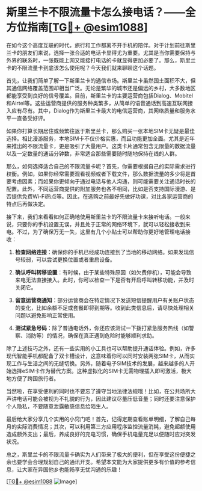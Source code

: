 # 斯里兰卡不限流量卡怎么接电话？——全方位指南[[TG💪+ @esim1088](https://t.me/s/esim1088)]

在如今这个高度互联的时代，旅行和工作都离不开手机的陪伴。对于计划前往斯里兰卡的朋友们来说，选择一张合适的电话卡显得尤为重要。尤其是当你需要保持与外界的联系时，一张既能上网又能接打电话的卡就显得更加必要了。那么，斯里兰卡的不限流量卡到底该怎么使用呢？今天我们就来聊聊这个话题。

首先，让我们简单了解一下斯里兰卡的通信市场。斯里兰卡虽然国土面积不大，但其通信网络覆盖范围却相当广泛。无论是繁华的城市还是偏远的乡村，大多数地区都能享受到良好的信号覆盖。目前，斯里兰卡的主要运营商包括Dialog、Mobitel和Airtel等。这些运营商提供的服务种类繁多，从简单的语音通话到高速互联网接入应有尽有。其中，Dialog作为斯里兰卡最大的电信运营商，其网络质量和服务水平一直备受好评。

如果你打算长期居住或频繁往返于斯里兰卡，那么购买一张本地SIM卡无疑是最佳选择。相比漫游服务，本地SIM卡不仅价格实惠，而且功能更加全面。尤其是近年来推出的不限流量卡，更是吸引了大量用户。这类卡片通常包含无限量的数据流量以及一定数量的通话分钟数，非常适合那些需要随时随地保持在线的人群。

那么，如何选择适合自己的不限流量卡呢？首先，你需要根据自己的实际需求进行权衡。例如，如果你经常需要观看视频或者下载文件，那么数据流量的多少将是首要考虑因素；而如果你更倾向于通过电话与他人沟通，则可能需要关注通话时长的配置。此外，不同运营商提供的附加服务也各不相同，比如是否支持国际漫游、是否提供免费Wi-Fi热点等。因此，在选购之前最好先做好功课，对比各家运营商的特点后再做决定。

接下来，我们来看看如何正确地使用斯里兰卡的不限流量卡来接听电话。一般来说，只要你的手机设置无误，并且处于正常的网络环境下，就可以轻松接收到来电。不过，为了确保万无一失，这里有几个小贴士可以帮助你更好地管理电话接收：

1. **检查网络连接**：确保你的手机已经成功连接到了当地的移动网络。如果发现信号较弱，可以尝试更换位置或者重启设备。

2. **确认呼叫转移设置**：有时候，由于某些特殊原因（如欠费停机），可能会导致来电无法直接接入。此时，你可以检查一下是否有开启呼叫转移功能，并及时关闭它。

3. **留意运营商通知**：部分运营商会在特定情况下发送短信提醒用户有关账户状态的变化，比如余额不足或套餐即将到期等。收到此类信息后，请尽快处理相关问题以避免影响正常使用。

4. **测试紧急号码**：除了普通电话外，你还应该测试一下拨打紧急服务热线（如警察、消防等）的情况，确保在真正遇到危险时能够顺利求助。

除了上述技巧之外，还有一些实用的小工具也可以帮助提升通话体验。例如，许多现代智能手机都配备了双卡槽设计，这意味着你可以同时安装两张SIM卡，从而实现工作与生活之间的无缝切换。另外，随着电子SIM技术的发展，越来越多的人开始选择eSIM卡作为替代方案。这种虚拟化的SIM卡无需物理插入即可激活，极大地方便了跨国旅行者。

当然啦，在享受便利的同时也不要忘了遵守当地法律法规哦！比如，在公共场所大声讲电话可能会被视为不礼貌的行为，因此建议尽量压低音量；同时还要注意保护个人隐私，不要随意泄露敏感信息给陌生人。

最后给大家分享几个实用的小窍门吧！首先，记得定期查看账单明细，了解自己每月的实际消费情况；其次，可以利用第三方应用程序监控流量消耗，避免超额使用造成额外支出；最后，养成良好的充电习惯，确保手机电量充足以便随时应对突发状况。

总之，斯里兰卡的不限流量卡确实为人们带来了极大的便利，但在享受这份便捷之余也要学会合理规划自己的通讯开支。希望本文能为大家提供更多有价值的参考信息，让大家在异国他乡也能畅享无忧沟通的乐趣！

[[TG💪+ @esim1088](https://t.me/s/esim1088) ![Image](https://i.postimg.cc/4NQfJmqS/Snipaste-2025-05-13-00-14-12.png)]